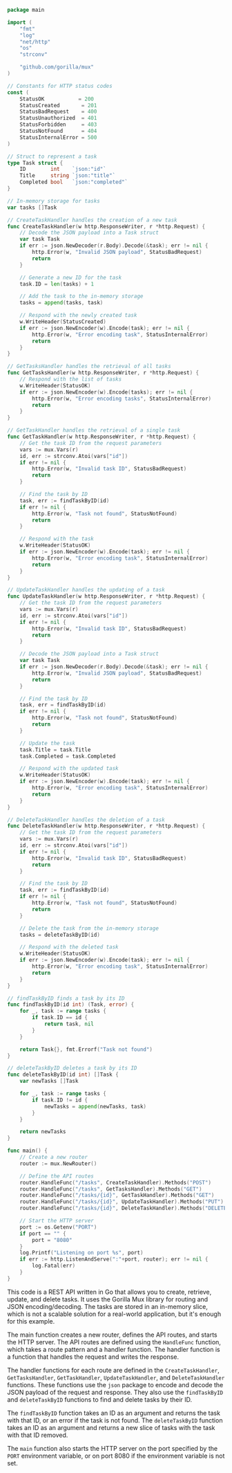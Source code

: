 ```go
package main

import (
	"fmt"
	"log"
	"net/http"
	"os"
	"strconv"

	"github.com/gorilla/mux"
)

// Constants for HTTP status codes
const (
	StatusOK           = 200
	StatusCreated       = 201
	StatusBadRequest    = 400
	StatusUnauthorized  = 401
	StatusForbidden     = 403
	StatusNotFound      = 404
	StatusInternalError = 500
)

// Struct to represent a task
type Task struct {
	ID        int    `json:"id"`
	Title     string `json:"title"`
	Completed bool   `json:"completed"`
}

// In-memory storage for tasks
var tasks []Task

// CreateTaskHandler handles the creation of a new task
func CreateTaskHandler(w http.ResponseWriter, r *http.Request) {
	// Decode the JSON payload into a Task struct
	var task Task
	if err := json.NewDecoder(r.Body).Decode(&task); err != nil {
		http.Error(w, "Invalid JSON payload", StatusBadRequest)
		return
	}

	// Generate a new ID for the task
	task.ID = len(tasks) + 1

	// Add the task to the in-memory storage
	tasks = append(tasks, task)

	// Respond with the newly created task
	w.WriteHeader(StatusCreated)
	if err := json.NewEncoder(w).Encode(task); err != nil {
		http.Error(w, "Error encoding task", StatusInternalError)
		return
	}
}

// GetTasksHandler handles the retrieval of all tasks
func GetTasksHandler(w http.ResponseWriter, r *http.Request) {
	// Respond with the list of tasks
	w.WriteHeader(StatusOK)
	if err := json.NewEncoder(w).Encode(tasks); err != nil {
		http.Error(w, "Error encoding tasks", StatusInternalError)
		return
	}
}

// GetTaskHandler handles the retrieval of a single task
func GetTaskHandler(w http.ResponseWriter, r *http.Request) {
	// Get the task ID from the request parameters
	vars := mux.Vars(r)
	id, err := strconv.Atoi(vars["id"])
	if err != nil {
		http.Error(w, "Invalid task ID", StatusBadRequest)
		return
	}

	// Find the task by ID
	task, err := findTaskByID(id)
	if err != nil {
		http.Error(w, "Task not found", StatusNotFound)
		return
	}

	// Respond with the task
	w.WriteHeader(StatusOK)
	if err := json.NewEncoder(w).Encode(task); err != nil {
		http.Error(w, "Error encoding task", StatusInternalError)
		return
	}
}

// UpdateTaskHandler handles the updating of a task
func UpdateTaskHandler(w http.ResponseWriter, r *http.Request) {
	// Get the task ID from the request parameters
	vars := mux.Vars(r)
	id, err := strconv.Atoi(vars["id"])
	if err != nil {
		http.Error(w, "Invalid task ID", StatusBadRequest)
		return
	}

	// Decode the JSON payload into a Task struct
	var task Task
	if err := json.NewDecoder(r.Body).Decode(&task); err != nil {
		http.Error(w, "Invalid JSON payload", StatusBadRequest)
		return
	}

	// Find the task by ID
	task, err = findTaskByID(id)
	if err != nil {
		http.Error(w, "Task not found", StatusNotFound)
		return
	}

	// Update the task
	task.Title = task.Title
	task.Completed = task.Completed

	// Respond with the updated task
	w.WriteHeader(StatusOK)
	if err := json.NewEncoder(w).Encode(task); err != nil {
		http.Error(w, "Error encoding task", StatusInternalError)
		return
	}
}

// DeleteTaskHandler handles the deletion of a task
func DeleteTaskHandler(w http.ResponseWriter, r *http.Request) {
	// Get the task ID from the request parameters
	vars := mux.Vars(r)
	id, err := strconv.Atoi(vars["id"])
	if err != nil {
		http.Error(w, "Invalid task ID", StatusBadRequest)
		return
	}

	// Find the task by ID
	task, err := findTaskByID(id)
	if err != nil {
		http.Error(w, "Task not found", StatusNotFound)
		return
	}

	// Delete the task from the in-memory storage
	tasks = deleteTaskByID(id)

	// Respond with the deleted task
	w.WriteHeader(StatusOK)
	if err := json.NewEncoder(w).Encode(task); err != nil {
		http.Error(w, "Error encoding task", StatusInternalError)
		return
	}
}

// findTaskByID finds a task by its ID
func findTaskByID(id int) (Task, error) {
	for _, task := range tasks {
		if task.ID == id {
			return task, nil
		}
	}

	return Task{}, fmt.Errorf("Task not found")
}

// deleteTaskByID deletes a task by its ID
func deleteTaskByID(id int) []Task {
	var newTasks []Task

	for _, task := range tasks {
		if task.ID != id {
			newTasks = append(newTasks, task)
		}
	}

	return newTasks
}

func main() {
	// Create a new router
	router := mux.NewRouter()

	// Define the API routes
	router.HandleFunc("/tasks", CreateTaskHandler).Methods("POST")
	router.HandleFunc("/tasks", GetTasksHandler).Methods("GET")
	router.HandleFunc("/tasks/{id}", GetTaskHandler).Methods("GET")
	router.HandleFunc("/tasks/{id}", UpdateTaskHandler).Methods("PUT")
	router.HandleFunc("/tasks/{id}", DeleteTaskHandler).Methods("DELETE")

	// Start the HTTP server
	port := os.Getenv("PORT")
	if port == "" {
		port = "8080"
	}
	log.Printf("Listening on port %s", port)
	if err := http.ListenAndServe(":"+port, router); err != nil {
		log.Fatal(err)
	}
}
```

This code is a REST API written in Go that allows you to create, retrieve, update, and delete tasks. It uses the Gorilla Mux library for routing and JSON encoding/decoding. The tasks are stored in an in-memory slice, which is not a scalable solution for a real-world application, but it's enough for this example.

The main function creates a new router, defines the API routes, and starts the HTTP server. The API routes are defined using the `HandleFunc` function, which takes a route pattern and a handler function. The handler function is a function that handles the request and writes the response.

The handler functions for each route are defined in the `CreateTaskHandler`, `GetTasksHandler`, `GetTaskHandler`, `UpdateTaskHandler`, and `DeleteTaskHandler` functions. These functions use the `json` package to encode and decode the JSON payload of the request and response. They also use the `findTaskByID` and `deleteTaskByID` functions to find and delete tasks by their ID.

The `findTaskByID` function takes an ID as an argument and returns the task with that ID, or an error if the task is not found. The `deleteTaskByID` function takes an ID as an argument and returns a new slice of tasks with the task with that ID removed.

The `main` function also starts the HTTP server on the port specified by the `PORT` environment variable, or on port 8080 if the environment variable is not set.